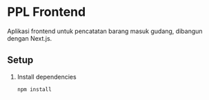 # PPL Frontend

Aplikasi frontend untuk pencatatan barang masuk gudang, dibangun dengan Next.js.

## Setup

1. Install dependencies
   ```bash
   npm install